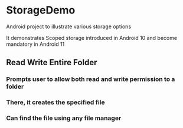 # StorageDemo

Android project to illustrate various storage options

It demonstrates Scoped storage introduced in Android 10 and become mandatory in Android 11

## Read Write Entire Folder
### Prompts user to allow both read and write permission to a folder
### There, it creates the specified file
### Can find the file using any file manager